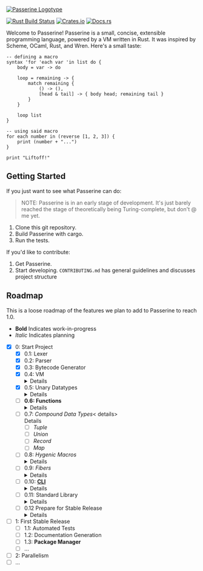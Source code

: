 [![Passerine Logotype](https://raw.githubusercontent.com/vrtbl/passerine/master/Logotype.png)](https://passerine.io)

[![Rust Build Status](https://github.com/vrtbl/passerine/workflows/Rust/badge.svg)](https://github.com/vrtbl/passerine/actions)
[![Crates.io](https://img.shields.io/crates/v/passerine.svg)](https://crates.io/crates/passerine)
[![Docs.rs](https://docs.rs/passerine/badge.svg)](https://docs.rs/passerine)

Welcome to Passerine!
Passerine is a small, concise, extensible programming language, powered by a VM written in Rust.
It was inspired by Scheme, OCaml, Rust, and Wren.
Here's a small taste:

```
-- defining a macro
syntax 'for 'each var 'in list do {
    body = var -> do

    loop = remaining -> {
        match remaining {
            () -> (),
            [head & tail] -> { body head; remaining tail }
        }
    }

    loop list
}

-- using said macro
for each number in (reverse [1, 2, 3]) {
    print (number + "...")
}

print "Liftoff!"
```

## Getting Started
If you just want to see what Passerine can do:

> NOTE: Passerine is in an early stage of development.
It's just barely reached the stage of theoretically being Turing-complete,
but don't @ me yet.

1. Clone this git repository.
2. Build Passerine with cargo.
3. Run the tests.

If you'd like to contribute:

1. Get Passerine.
2. Start developing.
   `CONTRIBUTING.md` has general guidelines and discusses project structure

## Roadmap
This is a loose roadmap of the features
we plan to add to Passerine to reach 1.0.

- **Bold** Indicates work-in-progress
- *Italic* Indicates planning

- [X] 0: Start Project
  - [X] 0.1: Lexer
  - [X] 0.2: Parser
  - [X] 0.3: Bytecode Generator
  - [X] 0.4: VM <details><summary>Details</summary>
    - [X] Local Variables
    - [X] Block Expressions
    </details>
  - [X] 0.5: Unary Datatypes <details><summary>Details</summary>
    - [X] NaN Tagging
    - [X] Numbers
    - [X] Strings
    </details>
  - [ ] **0.6: Functions** <details><summary>Details</summary>
    - [X] Block Scope
    - [ ] **Closures**
    - [ ] **Operators**
    </details>
  - [ ] 0.7: *Compound Data Types*< details><summary>Details</summary>
    - [ ] *Tuple*
    - [ ] *Union*
    - [ ] *Record*
    - [ ] *Map*
    </details>
  - [ ] 0.8: *Hygenic Macros* <details><summary>Details</summary>
    - [ ] Pattern Matching
    - [ ] Modules
    - [ ] Types and Traits (Labels)
    </details>
  - [ ] 0.9: *Fibers* <details><summary>Details</summary>
    - [ ] Coroutines
    - [ ] **Error Handling**
    </details>
  - [ ] 0.10: [**CLI**](https://github.io/vrtbl/aspen) <details><summary>Details</summary>
    Visit the [Aspen](https://github.io/vrtbl/aspen) repository to discover the status of Passerine's CLI and package manager.
    </details>
  - [ ] 0.11: Standard Library <details><summary>Details</summary>
    - [ ] FFI
    - [ ] I/O
    - [ ] Math
    - [ ] Random
    - [ ] Time
    - [ ] Networking
    </details>
  - [ ] 0.12 Prepare for Stable Release <details><summary>Details</summary>
    - [ ] **Website**
    - [ ] **Documentation**
    - [ ] Optimizations
    - [ ] Resources
    </details>
- [ ] 1: First Stable Release
    - [ ] 1.1: Automated Tests 
    - [ ] 1.2: Documentation Generation
    - [ ] 1.3: **Package Manager**
    - [ ] ...
- [ ] 2: Parallelism
- [ ] ... 
